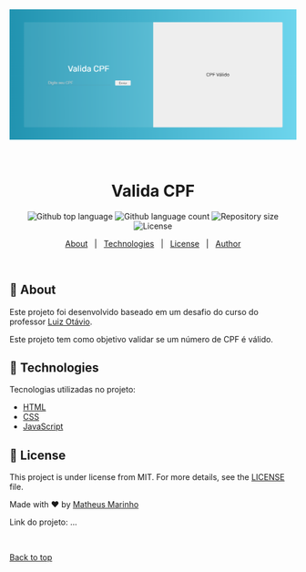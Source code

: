 <div align="center" id="top"> 
  <img src="./assets/img/projectImg.png" alt="ValidaCpf" />

  &#xa0;

  <!-- <a href="https://validacpf.netlify.app">Demo</a> -->
</div>

<h1 align="center">Valida CPF</h1>

<p align="center">
  <img alt="Github top language" src="https://img.shields.io/github/languages/top/marinhoo/Valida-Cpf?color=2193b0&style=for-the-badge">
<img alt="Github language count" src="https://img.shields.io/github/languages/count/marinhoo/Valida-Cpf?color=2193b0&style=for-the-badge">
<img alt="Repository size" src="https://img.shields.io/github/repo-size/marinhoo/Valida-Cpf?color=2193b0&style=for-the-badge">
<img alt="License" src="https://img.shields.io/github/license/marinhoo/Valida-Cpf?color=2193b0&style=for-the-badge">

  <!-- <img alt="Github issues" src="https://img.shields.io/github/issues/{{YOUR_GITHUB_USERNAME}}/validacpf?color=56BEB8" /> -->

  <!-- <img alt="Github forks" src="https://img.shields.io/github/forks/{{YOUR_GITHUB_USERNAME}}/validacpf?color=56BEB8" /> -->

  <!-- <img alt="Github stars" src="https://img.shields.io/github/stars/{{YOUR_GITHUB_USERNAME}}/validacpf?color=56BEB8" /> -->
</p>

<!-- Status -->

<!-- <h4 align="center"> 
	🚧  ValidaCpf 🚀 Under construction...  🚧
</h4> 

<hr> -->

<p align="center">
  <a href="#dart-about">About</a> &#xa0; | &#xa0; 
  <a href="#rocket-technologies">Technologies</a> &#xa0; | &#xa0;
  <a href="#memo-license">License</a> &#xa0; | &#xa0;
  <a href="https://github.com/{{YOUR_GITHUB_USERNAME}}" target="_blank">Author</a>
</p>

<br>

## :dart: About ##

Este projeto foi desenvolvido baseado em um desafio do curso do professor <a href="https://github.com/luizomf" target="_blank">Luiz Otávio</a>.

Este projeto tem como objetivo validar se um número de CPF é válido.


## :rocket: Technologies ##

Tecnologias utilizadas no projeto:

- [HTML](https://developer.mozilla.org/en-US/docs/Web/HTML)
- [CSS](https://www.w3.org/Style/CSS/Overview.en.html)
- [JavaScript](https://www.javascript.com/)


## :memo: License ##

This project is under license from MIT. For more details, see the [LICENSE](LICENSE.md) file.


Made with :heart: by <a href="https://github.com/marinhoo" target="_blank">Matheus Marinho</a>

Link do projeto: ...

&#xa0;

<a href="#top">Back to top</a>
